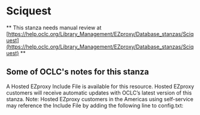 # Sciquest
** This stanza needs manual review at [https://help.oclc.org/Library_Management/EZproxy/Database_stanzas/Sciquest](https://help.oclc.org/Library_Management/EZproxy/Database_stanzas/Sciquest) **

## Some of OCLC's notes for this stanza

A Hosted EZproxy Include File is available for this resource. Hosted EZproxy customers will receive automatic updates with OCLC&rsquo;s latest version of this stanza. Note: Hosted EZproxy customers in the Americas using self-service may reference the Include File by adding the following line to config.txt:

&nbsp;

&nbsp;
